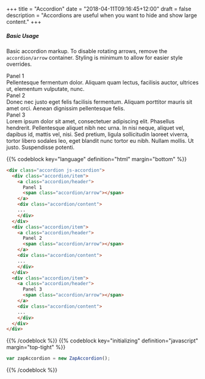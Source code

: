 +++
title = "Accordion"
date = "2018-04-11T09:16:45+12:00"
draft = false
description = "Accordions are useful when you want to hide and show large content."
+++

##### Basic Usage

Basic accordion markup. To disable rotating arrows, remove the `accordion/arrow` container. Styling is minimum to allow for easier style overrides.

<div class="accordion margin-bottom:2">
  <div class="accordion/item">
    <a class="accordion/header">
      Panel 1
      <span class="accordion/arrow"></span>
    </a>
    <div class="accordion/content">
      <div class="accordion/body">
        Pellentesque fermentum dolor. Aliquam quam lectus, facilisis auctor, ultrices ut, elementum vulputate, nunc.
      </div>
    </div>
  </div>
  <div class="accordion/item">
    <a class="accordion/header">
      Panel 2
      <span class="accordion/arrow"></span>
    </a>
    <div class="accordion/content">
      <div class="accordion/body">
        Donec nec justo eget felis facilisis fermentum. Aliquam porttitor mauris sit amet orci. Aenean dignissim pellentesque felis.
      </div>
    </div>
  </div>
  <div class="accordion/item">
    <a class="accordion/header">
      Panel 3
      <span class="accordion/arrow"></span>
    </a>
    <div class="accordion/content">
      <div class="accordion/body">
        Lorem ipsum dolor sit amet, consectetuer adipiscing elit. Phasellus hendrerit. Pellentesque aliquet nibh nec urna. In nisi neque, aliquet vel, dapibus id, mattis vel, nisi. Sed pretium, ligula sollicitudin laoreet viverra, tortor libero sodales leo, eget blandit nunc tortor eu nibh. Nullam mollis. Ut justo. Suspendisse potenti.
      </div>
    </div>
  </div>
</div>

{{% codeblock key="language" definition="html" margin="bottom" %}}
```html
<div class="accordion js-accordion">
  <div class="accordion/item">
    <a class="accordion/header">
      Panel 1
      <span class="accordion/arrow"></span>
    </a>
    <div class="accordion/content">
    ...
    </div>
  </div>
  <div class="accordion/item">
    <a class="accordion/header">
      Panel 2
      <span class="accordion/arrow"></span>
    </a>
    <div class="accordion/content">
    ...
    </div>
  </div>
  <div class="accordion/item">
    <a class="accordion/header">
      Panel 3
      <span class="accordion/arrow"></span>
    </a>
    <div class="accordion/content">
    ...
    </div>
  </div>
</div>
```
{{% /codeblock %}}
{{% codeblock key="initializing" definition="javascript" margin="top-tight" %}}
```javascript
var zapAccordion = new ZapAccordion();
```
{{% /codeblock %}}
